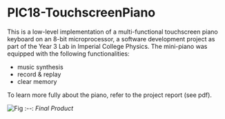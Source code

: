 # PIC18-TouchscreenPiano

This is a low-level implementation of a multi-functional touchscreen piano keyboard on an 8-bit microprocessor, a software development project as part of the Year 3 Lab in Imperial College Physics. The mini-piano was equipped with the following functionalities:
- music synthesis 
- record & replay
- clear memory

To learn more fully about the piano, refer to the project report (see pdf).

![Fig](https://user-images.githubusercontent.com/97603154/190451004-a20ce5c4-b2de-44df-9b24-63c9b98d3d87.jpg)
:--:
*Final Product*

